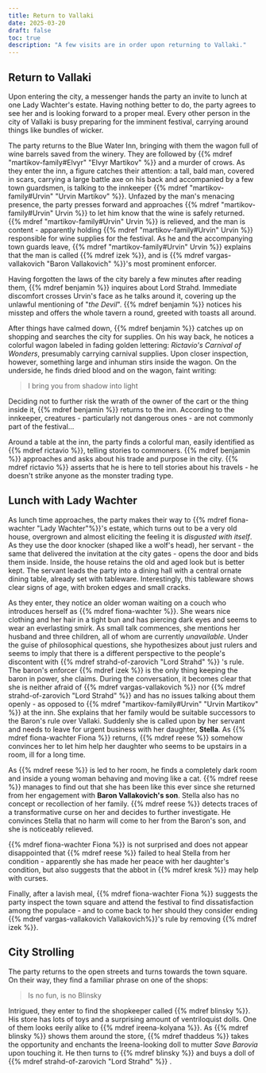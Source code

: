 ```yaml
---
title: Return to Vallaki
date: 2025-03-20
draft: false
toc: true
description: "A few visits are in order upon returning to Vallaki."
---
```


## Return to Vallaki

Upon entering the city, a messenger hands the party an invite to lunch at one Lady Wachter's estate. Having nothing better to do, the party agrees to see her and is looking forward to a proper meal. Every other person in the city of Vallaki is busy preparing for the imminent festival, carrying around things like bundles of wicker.

The party returns to the Blue Water Inn, bringing with them the wagon full of wine barrels saved from the winery. They are followed by {{% mdref "martikov-family#Elvyr" "Elvyr Martikov" %}} and a murder of crows. As they enter the inn, a figure catches their attention: a tall, bald man, covered in scars, carrying a large battle axe on his back and accompanied by a few town guardsmen, is talking to the innkeeper {{% mdref "martikov-family#Urvin" "Urvin Martikov" %}}. Unfazed by the man's menacing presence, the party presses forward and approaches {{% mdref "martikov-family#Urvin" Urvin %}} to let him know that the wine is safely returned. {{% mdref "martikov-family#Urvin" Urvin %}} is relieved, and the man is content - apparently holding {{% mdref "martikov-family#Urvin" Urvin %}} responsible for wine supplies for the festival. As he and the accompanying town guards leave, {{% mdref "martikov-family#Urvin" Urvin %}} explains that the man is called {{% mdref izek %}}, and is {{% mdref vargas-vallakovich "Baron Vallakovich" %}}'s most prominent enforcer.

Having forgotten the laws of the city barely a few minutes after reading them, {{% mdref benjamin %}}  inquires about Lord Strahd. Immediate discomfort crosses Urvin's face as he talks around it, covering up the unlawful mentioning of "*the Devil*". {{% mdref benjamin %}}  notices his misstep and offers the whole tavern a round, greeted with toasts all around.

After things have calmed down, {{% mdref benjamin %}}  catches up on shopping and searches the city for supplies. On his way back, he notices a colorful wagon labeled in fading golden lettering: *Rictavio's Carnival of Wonders*, presumably carrying carnival supplies. Upon closer inspection, however, something large and inhuman stirs inside the wagon. On the underside, he finds dried blood and on the wagon, faint writing: 

> I bring you from shadow into light

Deciding not to further risk the wrath of the owner of the cart or the thing inside it, {{% mdref benjamin %}}  returns to the inn. According to the innkeeper, creatures - particularly not dangerous ones - are not commonly part of the festival... 

Around a table at the inn, the party finds a colorful man, easily identified as {{% mdref rictavio %}}, telling stories to commoners. {{% mdref benjamin %}}  approaches and asks about his trade and purpose in the city. {{% mdref rictavio %}} asserts that he is here to tell stories about his travels - he doesn't strike anyone as the monster trading type.

## Lunch with Lady Wachter

As lunch time approaches, the party makes their way to {{% mdref fiona-wachter "Lady Wachter"%}}'s estate, which turns out to be a very old house, overgrown and almost eliciting the feeling it is *disgusted with itself*. As they use the door knocker (shaped like a wolf's head), her servant - the same that delivered the invitation at the city gates - opens the door and bids them inside. Inside, the house retains the old and aged look but is better kept. The servant leads the party into a dining hall with a central ornate dining table, already set with tableware. Interestingly, this tableware shows clear signs of age, with broken edges and small cracks.

As they enter, they notice an older woman waiting on a couch who introduces herself as {{% mdref fiona-wachter %}}. She wears nice clothing and her hair in a tight bun and has piercing dark eyes and seems to wear an everlasting smirk. As small talk commences, she mentions her husband and three children, all of whom are currently *unavailable*. Under the guise of philosophical questions, she hypothesizes about just rulers and seems to imply that there is a different perspective to the people's discontent with {{% mdref strahd-of-zarovich "Lord Strahd" %}} 's rule. The baron's enforcer {{% mdref izek %}} is the only thing keeping the baron in power, she claims. During the conversation, it becomes clear that she is neither afraid of {{% mdref vargas-vallakovich %}} nor {{% mdref strahd-of-zarovich "Lord Strahd" %}}  and has no issues talking about them openly - as opposed to {{% mdref "martikov-family#Urvin" "Urvin Martikov" %}} at the inn. She explains that her family would be suitable successors to the Baron's rule over Vallaki. Suddenly she is called upon by her servant and needs to leave for urgent business with her daughter, **Stella**. As {{% mdref fiona-wachter Fiona %}} returns, {{% mdref reese %}}  somehow convinces her to let him help her daughter who seems to be upstairs in a room, ill for a long time. 

As {{% mdref reese %}}  is led to her room, he finds a completely dark room and inside a young woman behaving and moving like a cat. {{% mdref reese %}}  manages to find out that she has been like this ever since she returned from her engagement with **Baron Vallakovich's son**. Stella also has no concept or recollection of her family. {{% mdref reese %}}  detects traces of a transformative curse on her and decides to further investigate. He convinces Stella that no harm will come to her from the Baron's son, and she is noticeably relieved.

{{% mdref fiona-wachter Fiona %}} is not surprised and does not appear disappointed that {{% mdref reese %}}  failed to heal Stella from her condition - apparently she has made her peace with her daughter's condition, but also suggests that the abbot in {{% mdref kresk %}} may help with curses.

Finally, after a lavish meal, {{% mdref fiona-wachter Fiona %}} suggests the party inspect the town square and attend the festival to find dissatisfaction among the populace - and to come back to her should they consider ending {{% mdref vargas-vallakovich Vallakovich%}}'s rule by removing {{% mdref izek %}}.

## City Strolling

The party returns to the open streets and turns towards the town square. On their way, they find a familiar phrase on one of the shops: 

> Is no fun, is no Blinsky

Intrigued, they enter to find the shopkeeper called {{% mdref blinsky %}}. His store has lots of toys and a surprising amount of ventriloquist dolls. One of them looks eerily alike to {{% mdref ireena-kolyana %}}. As {{% mdref blinsky %}} shows them around the store, {{% mdref thaddeus %}}  takes the opportunity and enchants the Ireena-looking doll to mutter *Save Barovia* upon touching it. He then turns to {{% mdref blinsky %}} and buys a doll of {{% mdref strahd-of-zarovich "Lord Strahd" %}} .
